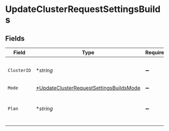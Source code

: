 # UpdateClusterRequestSettingsBuilds


## Fields

| Field                                                                                                    | Type                                                                                                     | Required                                                                                                 | Description                                                                                              | Example                                                                                                  |
| -------------------------------------------------------------------------------------------------------- | -------------------------------------------------------------------------------------------------------- | -------------------------------------------------------------------------------------------------------- | -------------------------------------------------------------------------------------------------------- | -------------------------------------------------------------------------------------------------------- |
| `ClusterID`                                                                                              | **string*                                                                                                | :heavy_minus_sign:                                                                                       | Cluster to use for scheduling builds                                                                     | build-cluster                                                                                            |
| `Mode`                                                                                                   | [*UpdateClusterRequestSettingsBuildsMode](../../models/shared/updateclusterrequestsettingsbuildsmode.md) | :heavy_minus_sign:                                                                                       | N/A                                                                                                      |                                                                                                          |
| `Plan`                                                                                                   | **string*                                                                                                | :heavy_minus_sign:                                                                                       | Plan to use for builds if they are run on the cluster                                                    | nf-compute-200                                                                                           |
